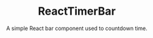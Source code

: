 <h1 align="center">ReactTimerBar</h1>

<p align="center">A simple React bar component used to countdown time.</p>